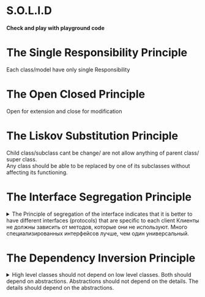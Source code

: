 # S.O.L.I.D
#### Check and play with playground code 

# The Single Responsibility Principle
  Each class/model have only single Responsibility 
# The Open Closed Principle
  Open for extension and close for modification
# The Liskov Substitution Principle
  Child class/subclass cant be change/ are not allow anything of parent class/ super class.  
  Any class should be able to be replaced by one of its subclasses without affecting its functioning.
# The Interface Segregation Principle
<details>
  <summary>
    The Principle of segregation of the interface indicates that it is better to have different interfaces (protocols) that are specific to each client
    Клиенты не должны зависить от методов, которые они не используют.
    Много специализированных интерфейсов лучше, чем один универсальный.
  </summary>
  
```swift
public class Document {
  public init() {}
}

public protocol Machine {
  func prnt(d: Document)
  func scan(d: Document)
  func fax(d: Document)
} // This is broken Interface Segregation Principle
public class MultiFunPrinter: Machine {
  public func prnt(d: Document) {
    print("Print")
  }
  
  public func scan(d: Document) {
    print("Scan")
  }
  
  public func fax(d: Document) {
    print("Fax")
  }

}

public class OldFashionedPrinter: Machine {
  public func prnt(d: Document) {
    // good
  }
  
  public func scan(d: Document) {
    // unused
  }

  public func fax(d: Document) {
    // unused
  }
}

public protocol Printer {
  func prnt(d: Document)
}

public protocol Scanner {
  func scan(d: Document)
}

public protocol Fax {
  func fax(d: Document)
}

public class OrdinaryPrinter : Printer {
  
  public init() {}
  
  public func prnt(d: Document) {
    // All is good
    print("OrdinaryPrinter cant only print")
  }
}

public class Photocopier : Printer, Scanner {
  
  public init() {}
  
  public func prnt(d: Document) {
    print("Photocopier can print")
  }

  public func scan(d: Document) {
    print("Photocopier can scan")
  }
}

protocol MultiFunctionDevice : Printer, Scanner, Fax {}

public class MultiFunctionMachine : MultiFunctionDevice {
  public let printer: Printer
  public let scanner: Scanner
  public let fax: Fax

  public init(printer: Printer, scanner: Scanner, fax: Fax) {
    self.printer = printer
    self.scanner = scanner
    self.fax = fax
  }

  public func prnt(d: Document) {
    printer.prnt(d: Document())
  }
  
  public func scan(d: Document) {
    scanner.scan(d: Document())
  }
  
  public func fax(d: Document) {
    fax.fax(d: Document())
  }
  
}
```
</details>

# The Dependency Inversion Principle
<details>
<summary>
  High level classes should not depend on low level classes. Both should depend on abstractions.  
  Abstractions should not depend on the details. The details should depend on the abstractions.
</summary>
```swift
public struct Order {
  public let amount: Double
  public let description: String
  public let createdAt: String
  
  public init(amount: Double, description: String, createdAt: String) {
    self.amount = amount
    self.description = description
    self.createdAt = createdAt
  }
}

public protocol OrderStorage {
  func saveOrder(order: Order)
}

/// high-level this class was broken rules
//public class Handler {
//  private let orderDatabaseOperation: OderDatabaseOperation
//
//  public init(database: OderDatabaseOperation) {
//    self.orderDatabaseOperation = database
//  }
//
//  public func saveOrder(order: Order)  {
//    guard order.amount != 0 else {
//      return
//    }
//
//    // save to database
//    orderDatabaseOperation.saveOrderr(order: order)
//  }
//}
/// high-lavel
public class Handler {
  private let orderStorage: OrderStorage
  
  public init(orderStorage: OrderStorage) {
    self.orderStorage = orderStorage
  }
  
  public func saveOrder(order: Order)  {
    guard order.amount != 0 else {
      return
    }
    
    // save to database
    orderStorage.saveOrder(order: order)
  }
}

// low-level
public class OderDatabaseOperations: OrderStorage {
  
  public init() {}
  
  public func saveOrder(order: Order) {
    // save orders to database
    print("Order: \(order.description) of \(order.amount) saved")
  }
}
```

</details>

